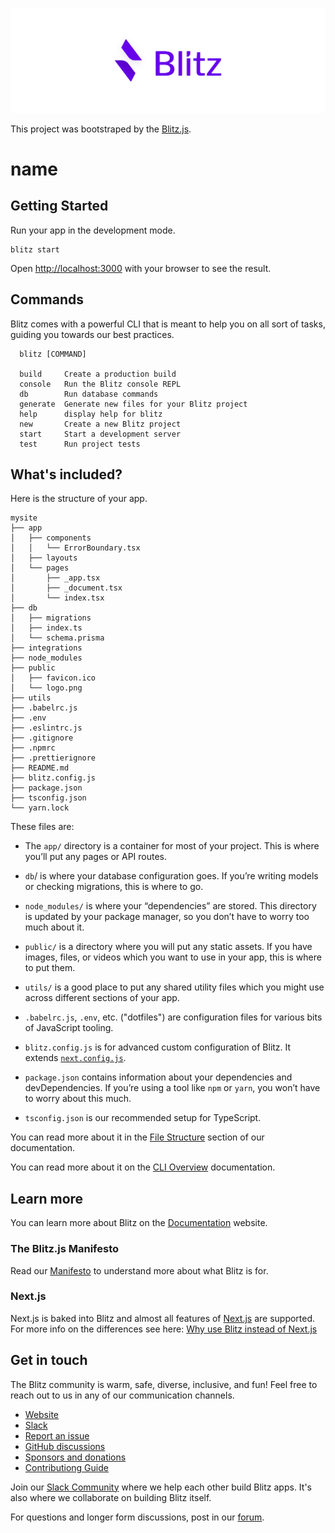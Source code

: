 
[![Blitz.js](https://raw.githubusercontent.com/blitz-js/art/master/github-cover-photo.png)](https://blitzjs.com)

This project was bootstraped by the [Blitz.js](https://github.com/blitz-js/blitz).

# __name__

## Getting Started

Run your app in the development mode.

```
blitz start
```

Open [http://localhost:3000](http://localhost:3000) with your browser to see the result.

## Commands

Blitz comes with a powerful CLI that is meant to help you on all sort of tasks, guiding you towards our best practices.

```
  blitz [COMMAND]

  build     Create a production build
  console   Run the Blitz console REPL
  db        Run database commands
  generate  Generate new files for your Blitz project
  help      display help for blitz
  new       Create a new Blitz project
  start     Start a development server
  test      Run project tests
```

## What's included?

Here is the structure of your app.

```
mysite
├── app
│   ├── components
│   │   └── ErrorBoundary.tsx
│   ├── layouts
│   └── pages
│       ├── _app.tsx
│       ├── _document.tsx
│       └── index.tsx
├── db
│   ├── migrations
│   ├── index.ts
│   └── schema.prisma
├── integrations
├── node_modules
├── public
│   ├── favicon.ico
│   └── logo.png
├── utils
├── .babelrc.js
├── .env
├── .eslintrc.js
├── .gitignore
├── .npmrc
├── .prettierignore
├── README.md
├── blitz.config.js
├── package.json
├── tsconfig.json
└── yarn.lock
```

These files are:

- The `app/` directory is a container for most of your project. This is where you’ll put any pages or API routes.

- `db`/ is where your database configuration goes. If you’re writing models or checking migrations, this is where to go.

- `node_modules/` is where your “dependencies” are stored. This directory is updated by your package manager, so you don’t have to worry too much about it.

- `public/` is a directory where you will put any static assets. If you have images, files, or videos which you want to use in your app, this is where to put them.

- `utils/` is a good place to put any shared utility files which you might use across different sections of your app.

- `.babelrc.js`, `.env`, etc. ("dotfiles") are configuration files for various bits of JavaScript tooling.

- `blitz.config.js` is for advanced custom configuration of Blitz. It extends [`next.config.js`](https://nextjs.org/docs/api-reference/next.config.js/introduction).

- `package.json` contains information about your dependencies and devDependencies. If you’re using a tool like `npm` or `yarn`, you won’t have to worry about this much.

- `tsconfig.json` is our recommended setup for TypeScript.


You can read more about it in the [File Structure](https://blitzjs.com/docs/file-structure) section of our documentation.


You can read more about it on the [CLI Overview](https://blitzjs.com/docs/cli-overview) documentation.

## Learn more

You can learn more about Blitz on the [Documentation](https://blitzjs.com/docs/getting-started) website.

### The Blitz.js Manifesto
Read our [Manifesto](https://blitzjs.com/docs/manifesto) to understand more about what Blitz is for.

### Next.js
Next.js is baked into Blitz and almost all features of [Next.js](https://nextjs.org/) are supported. For more info on the differences see here: [Why use Blitz instead of Next.js](https://blitzjs.com/docs/why-blitz)


## Get in touch

The Blitz community is warm, safe, diverse, inclusive, and fun! Feel free to reach out to us in any of our communication channels.

* [Website](https://blitzjs.com/)
* [Slack](https://slack.blitzjs.com/)
* [Report an issue](https://github.com/blitz-js/blitz/issues/new/choose)
* [GitHub discussions](https://github.com/blitz-js/blitz/discussions)
* [Sponsors and donations](https://github.com/blitz-js/blitz#sponsors-and-donations)
* [Contributiong Guide](https://blitzjs.com/docs/contributing)

Join our [Slack Community](https://slack.blitzjs.com/) where we help each other build Blitz apps. It's also where we collaborate on building Blitz itself.

For questions and longer form discussions, post in our [forum](https://github.com/blitz-js/blitz/discussions).
